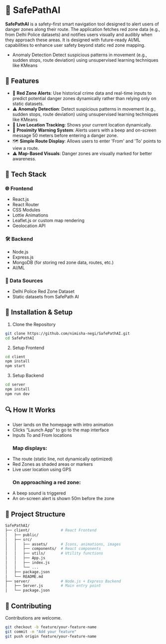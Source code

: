 # 🚨 SafePathAI

**SafePathAI** is a safety-first smart navigation tool designed to alert users of danger zones along their route. The application fetches red zone data (e.g., from Delhi Police datasets) and notifies users visually and audibly when they approach these areas. It is designed with future-ready AI/ML capabilities to enhance user safety beyond static red zone mapping. 




- Anomaly Detection
Detect suspicious patterns in movement (e.g., sudden stops, route deviation) using unsupervised learning techniques like KMeans


## 📌 Features

- 🔴 **Red Zone Alerts**: Use historical crime data and real-time inputs to predict potential danger zones dynamically rather than relying only on static datasets.
- ⚠️ **Anomaly Detection**: Detect suspicious patterns in movement (e.g., sudden stops, route deviation) using unsupervised learning techniques like KMeans
- 🧭 **Live Location Tracking**: Shows your current location dynamically.
- 🚨 **Proximity Warning System**: Alerts users with a beep and on-screen message 50 meters before entering a danger zone.
- 🗺️ **Simple Route Display**: Allows users to enter 'From' and 'To' points to view a route.
- ⚠️ **Map-Based Visuals**: Danger zones are visually marked for better awareness.



## 🧠 Tech Stack

### 🌐 Frontend
- React.js
- React Router
- CSS Modules
- Lottie Animations
- Leaflet.js or custom map rendering
- Geolocation API

### 🛠 Backend
- Node.js
- Express.js
- MongoDB (for storing red zone data, routes, etc.)
- AI/ML

### 📡 Data Sources
- Delhi Police Red Zone Dataset
- Static datasets from SafePath AI


## 🧪 Installation & Setup

1. Clone the Repository

```bash
git clone https://github.com/nimisha-negi/SafePathAI.git
cd SafePathAI
```
2. Setup Frontend

```bash
cd client
npm install
npm start
```
3. Setup Backend

```bash
cd server
npm install
npm run dev
```
## 🔍 How It Works
- User lands on the homepage with intro animation
- Clicks “Launch App” to go to the map interface
- Inputs To and From locations
  ### Map displays:
- The route (static line, not dynamically optimized)
- Red Zones as shaded areas or markers
- Live user location using GPS
  ### On approaching a red zone:
- A beep sound is triggered
- An on-screen alert is shown 50m before the zone

## 📁 Project Structure
```bash
SafePathAI/
├── client/              # React Frontend
│   ├── public/
│   ├── src/
│   │   ├── assets/      # Icons, animations, images
│   │   ├── components/  # React components
│   │   ├── utils/       # Utility functions
│   │   ├── App.js
│   │   ├── index.js
│   │   └── ...
│   ├── package.json
│   └── README.md
├── server/              # Node.js + Express Backend
│   ├── Server.js        # Main entry point
│   └── package.json
```
## 🤝 Contributing
Contributions are welcome.
```bash
git checkout -b feature/your-feature-name
git commit -m "Add your feature"
git push origin feature/your-feature-name
```
